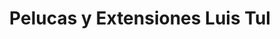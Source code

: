 ---
title: "Pelucas y Extensiones Luis Tul"
url: /quito/pelucas-y-extensiones-luis-tul/
shop: Friseur
---